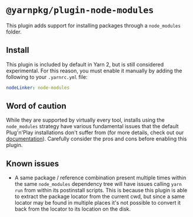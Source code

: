 # `@yarnpkg/plugin-node-modules`

This plugin adds support for installing packages through a `node_modules` folder.

## Install

This plugin is included by default in Yarn 2, but is still considered experimental. For this reason, you must enable it manually by adding the following to your `.yarnrc.yml` file:

```yml
nodeLinker: node-modules
```

## Word of caution

While they are supported by virtually every tool, installs using the `node_modules` strategy have various fundamental issues that the default Plug'n'Play installations don't suffer from (for more details, check out our [documentation](https://next.yarnpkg.com/features/pnp)). Carefully consider the pros and cons before enabling this plugin.

## Known issues

- A same package / reference combination present multiple times within the same `node_modules` dependency tree will have issues calling `yarn run` from within its postinstall scripts. This is because this plugin is able to extract the package locator from the current cwd, but since a same locator may be found in multiple places it's not possible to convert it back from the locator to its location on the disk.

